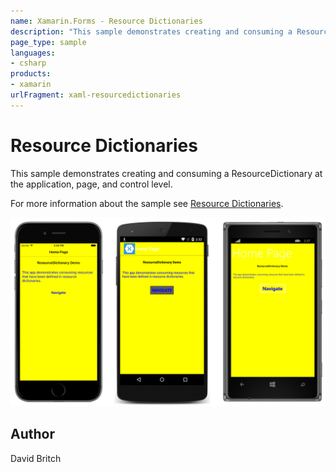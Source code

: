 ```yaml
---
name: Xamarin.Forms - Resource Dictionaries
description: "This sample demonstrates creating and consuming a ResourceDictionary at the application, page, and control level #ui"
page_type: sample
languages:
- csharp
products:
- xamarin
urlFragment: xaml-resourcedictionaries
---
```

# Resource Dictionaries

This sample demonstrates creating and consuming a ResourceDictionary at the application, page, and control level.

For more information about the sample see [Resource Dictionaries](https://docs.microsoft.com/xamarin/xamarin-forms/xaml/resource-dictionaries).

![Resource Dictionaries application screenshot](Screenshots/01All.png "Resource Dictionaries application screenshot")

## Author

David Britch
